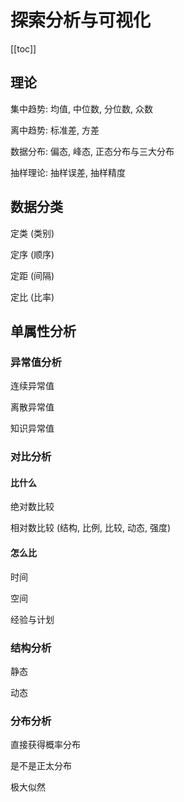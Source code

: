 # 探索分析与可视化

[[toc]]

## 理论

集中趋势: 均值, 中位数, 分位数, 众数

离中趋势: 标准差, 方差

数据分布: 偏态, 峰态, 正态分布与三大分布

抽样理论: 抽样误差, 抽样精度


## 数据分类

定类 (类别)

定序 (顺序)

定距 (间隔)

定比 (比率)

## 单属性分析

### 异常值分析

连续异常值

离散异常值

知识异常值

### 对比分析

#### 比什么

绝对数比较

相对数比较 (结构, 比例, 比较, 动态, 强度)

#### 怎么比

时间

空间

经验与计划

### 结构分析

静态

动态

### 分布分析

直接获得概率分布

是不是正太分布

极大似然
